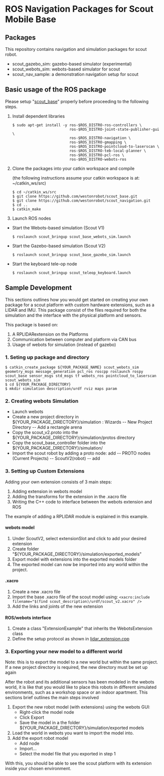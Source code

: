 # ROS Navigation Packages for Scout Mobile Base

## Packages

This repository contains navigation and simulation packages for scout robot. 


* scout_gazebo_sim: gazebo-based simulator (experimental)
* scout_webots_sim: webots-based simulator for scout
* scout_nav_sample: a demonstration navigation setup for scout

## Basic usage of the ROS package

Please setup "[scout_base](https://github.com/westonrobot/scout_base.git)" properly before proceeding to the following steps.

1. Install dependent libraries

    ```
    $ sudo apt-get install -y ros-$ROS_DISTRO-ros-controllers \
                              ros-$ROS_DISTRO-joint-state-publisher-gui \
                              ros-$ROS_DISTRO-navigation \
                              ros-$ROS_DISTRO-gmapping \
                              ros-$ROS_DISTRO-pointcloud-to-laserscan \
                              ros-$ROS_DISTRO-teb-local-planner \
                              ros-$ROS_DISTRO-pcl-ros \
                              ros-$ROS_DISTRO-webots-ros
    ```

2. Clone the packages into your catkin workspace and compile

    (the following instructions assume your catkin workspace is at: ~/catkin_ws/src)

    ```
    $ cd ~/catkin_ws/src
    $ git clone https://github.com/westonrobot/scout_base.git
    $ git clone https://github.com/westonrobot/scout_navigation.git
    $ cd ..
    $ catkin_make
    ```

4. Launch ROS nodes
 
* Start the Webots-based simulation (Scout V1)

    ```
    $ roslaunch scout_bringup scout_base_webots_sim.launch
    ```

* Start the Gazebo-based simulation (Scout V2)

    ```
    $ roslaunch scout_bringup scout_base_gazebo_sim.launch
    ```

* Start the keyboard tele-op node

    ```
    $ roslaunch scout_bringup scout_teleop_keyboard.launch
    ```


## Sample Development

This sections outlines how you would get started on creating your own package for a scout platform with custom hardware extensions, such as a LIDAR and IMU. This package consist of the files required for both the simulation and the interface with the physical platform and sensors.

This package is based on:

1. A RPLIDARextension on the Platforms
2. Communication between computer and platform via CAN bus
3. Usage of webots for simulation (instead of gazebo)

### 1. Seting up package and directory
```
$ catkin_create_package ${YOUR_PACKAGE_NAME} scout_webots_sim geometry_msgs message_generation pcl_ros roscpp roslaunch rospy scout_base sensor_msgs std_msgs tf webots_ros pointcloud_to_laserscan scout_webots_sim
$ cd ${YOUR_PACKAGE_DIRECTORY}
$ mkdir simulation description/urdf rviz maps param

```

### 2. Creating webots Simulation
* Launch webots
* Create a new project directory in ${YOUR_PACKAGE_DIRECTORY}/simulation : Wizards -- New Project Directory -- Add a rectangle arena
* Copy the scout_v2.proto into the ${YOUR_PACKAGE_DIRECTORY}/simulation/protos directory
* Copy the scout_base_controller folder into the ${YOUR_PACKAGE_DIRECTORY}/simulation/
* Import the scout robot by adding a proto node: add -- PROTO nodes (Current Projects) -- ScoutV2(robot) -- add

### 3. Setting up Custom Extensions
Adding your own extension consists of 3 main steps:
1. Adding extension in webots model
2. Adding the transforms for the extension in the .xacro file
3. Writing the C++ code to interface between the webots extension and ROS

The example of adding a RPLIDAR module is explained in this example. 
#### webots model
1. Under ScoutV2, select extensionSlot and click <add> to add your desired extension
2. Create folder "${YOUR_PACKAGE_DIRECTORY}/simulation/exported_models"
3. Export model with extensions into the exported models folder
4. The exported model can now be imported into any world within the project.

#### .xacro
1. Create a new .xacro file
2. Import the base .xacro file of the scout model using: ```<xacro:include filename="$(find scout_description)/urdf/scout_v2.xacro" />```
3. Add the links and joints of the new extension

#### ROS/webots interface
1. Create a class "ExtensionExample" that inherits the WebotsExtension class
2. Define the setup protocol as shown in [lidar_extension.cpp](scout_nav_sample/src/lidar_extension.cpp)


### 3. Exporting your new model to a different world
Note: this is to export the model to a new world but within the same project. If a new project directory is required, the new directory must be set up again

After the robot and its additional sensors has been modeled in the webots world, it is like that you would like to place this robots in different simulated environments, such as a workshop space or an indoor apartment. This sections brief outlines the main steps involved

1. Export the new robot model (with extensions) using the webots GUI:
   * Right-click the model node
   * Click Export
   * Save the model in a the folder ${YOUR_PACKAGE_DIRECTORY}/simulation/exported models
2. Load the world in webots you want to import the model into.
3. Add the export robot model
   * Add node
   * Import...
   * Select the model file that you exported in step 1

With this, you should be able to see the scout platform with its extension inside your chosen environment. 
